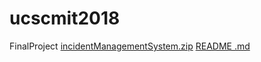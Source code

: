 # ucscmit2018
FinalProject
[incidentManagementSystem.zip](https://github.com/pamithathara/ucscmit2018/files/7653319/incidentManagementSystem.zip)
[README .md](https://github.com/pamithathara/ucscmit2018/files/7653357/README.md)
